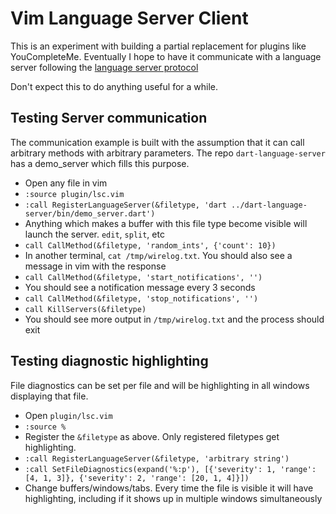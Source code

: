 # Vim Language Server Client

This is an experiment with building a partial replacement for plugins like
YouCompleteMe. Eventually I hope to have it communicate with a language server
following the [language server protocol][]

[language server protocol]: https://github.com/Microsoft/language-server-protocol

Don't expect this to do anything useful for a while.

## Testing Server communication

The communication example is built with the assumption that it can call
arbitrary methods with arbitrary parameters. The repo `dart-language-server` has
a demo_server which fills this purpose.

- Open any file in vim
- `:source plugin/lsc.vim`
- `:call RegisterLanguageServer(&filetype, 'dart
  ../dart-language-server/bin/demo_server.dart')`
- Anything which makes a buffer with this file type become visible will launch
  the server. `edit`, `split`, etc
- `call CallMethod(&filetype, 'random_ints', {'count': 10})`
- In another terminal, `cat /tmp/wirelog.txt`. You should also see a message in
  vim with the response
- `call CallMethod(&filetype, 'start_notifications', '')`
- You should see a notification message every 3 seconds
- `call CallMethod(&filetype, 'stop_notifications', '')`
- `call KillServers(&filetype)`
- You should see more output in `/tmp/wirelog.txt` and the process should exit

## Testing diagnostic highlighting

File diagnostics can be set per file and will be highlighting in all windows
displaying that file.

- Open `plugin/lsc.vim`
- `:source %`
- Register the `&filetype` as above. Only registered filetypes get highlighting.
- `:call RegisterLanguageServer(&filetype, 'arbitrary string')`
- `:call SetFileDiagnostics(expand('%:p'), [{'severity': 1, 'range': [4, 1, 3]},
  {'severity': 2, 'range': [20, 1, 4]}])`
- Change buffers/windows/tabs. Every time the file is visible it will have
  highlighting, including if it shows up in multiple windows simultaneously
